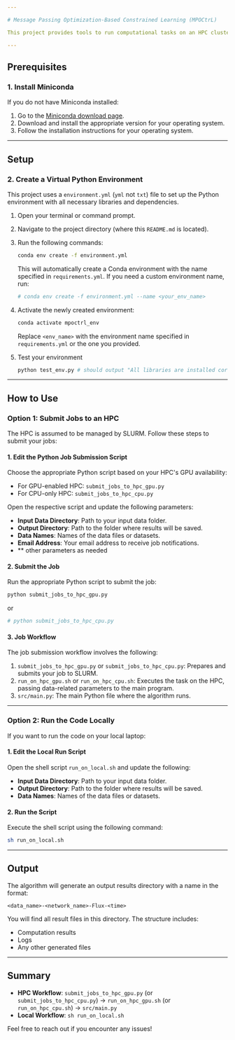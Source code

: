 ```yaml
---

# Message Passing Optimization-Based Constrained Learning (MPOCtrL)

This project provides tools to run computational tasks on an HPC cluster managed by SLURM or on your local machine. Follow the instructions below to get started.

---
```


## **Prerequisites**

### 1. Install Miniconda
If you do not have Miniconda installed:
1. Go to the [Miniconda download page](https://docs.conda.io/en/latest/miniconda.html).
2. Download and install the appropriate version for your operating system.
3. Follow the installation instructions for your operating system.

---

## **Setup**

### 2. Create a Virtual Python Environment
This project uses a `environment.yml` (`yml` not `txt`) file to set up the Python environment with all necessary libraries and dependencies.

1. Open your terminal or command prompt.
2. Navigate to the project directory (where this `README.md` is located).
3. Run the following commands:

   ```bash
   conda env create -f environment.yml
   ```

   This will automatically create a Conda environment with the name specified in `requirements.yml`. If you need a custom environment name, run:

   ```bash
   # conda env create -f environment.yml --name <your_env_name>
   ```

4. Activate the newly created environment:

   ```bash
   conda activate mpoctrl_env
   ```

   Replace `<env_name>` with the environment name specified in `requirements.yml` or the one you provided.

5. Test your environment
   ```bash
   python test_env.py # should output "All libraries are installed correctly"
   ```

---

## **How to Use**

### **Option 1: Submit Jobs to an HPC**

The HPC is assumed to be managed by SLURM. Follow these steps to submit your jobs:

#### 1. Edit the Python Job Submission Script
Choose the appropriate Python script based on your HPC's GPU availability:
- For GPU-enabled HPC: `submit_jobs_to_hpc_gpu.py`
- For CPU-only HPC: `submit_jobs_to_hpc_cpu.py`

Open the respective script and update the following parameters:
- **Input Data Directory**: Path to your input data folder.
- **Output Directory**: Path to the folder where results will be saved.
- **Data Names**: Names of the data files or datasets.
- **Email Address**: Your email address to receive job notifications.
- ** other parameters as needed

#### 2. Submit the Job
Run the appropriate Python script to submit the job:
```bash
python submit_jobs_to_hpc_gpu.py
```
or
```bash
# python submit_jobs_to_hpc_cpu.py
```

#### 3. Job Workflow
The job submission workflow involves the following:
1. `submit_jobs_to_hpc_gpu.py` or `submit_jobs_to_hpc_cpu.py`: Prepares and submits your job to SLURM.
2. `run_on_hpc_gpu.sh` or `run_on_hpc_cpu.sh`: Executes the task on the HPC, passing data-related parameters to the main program.
3. `src/main.py`: The main Python file where the algorithm runs.

---

### **Option 2: Run the Code Locally**

If you want to run the code on your local laptop:

#### 1. Edit the Local Run Script
Open the shell script `run_on_local.sh` and update the following:
- **Input Data Directory**: Path to your input data folder.
- **Output Directory**: Path to the folder where results will be saved.
- **Data Names**: Names of the data files or datasets.

#### 2. Run the Script
Execute the shell script using the following command:
```bash
sh run_on_local.sh
```

---

## **Output**
The algorithm will generate an output results directory with a name in the format:

```
<data_name>-<network_name>-Flux-<time>
```

You will find all result files in this directory. The structure includes:
- Computation results
- Logs
- Any other generated files

---

## **Summary**
- **HPC Workflow**: `submit_jobs_to_hpc_gpu.py` (or `submit_jobs_to_hpc_cpu.py`) → `run_on_hpc_gpu.sh` (or `run_on_hpc_cpu.sh`) → `src/main.py`
- **Local Workflow**: `sh run_on_local.sh`

Feel free to reach out if you encounter any issues!

